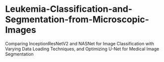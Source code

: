 # Leukemia-Classification-and-Segmentation-from-Microscopic-Images
Comparing InceptionResNetV2 and NASNet for Image Classification with Varying Data Loading Techniques, and Optimizing U-Net for Medical Image Segmentation
